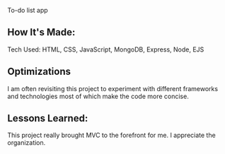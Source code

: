 To-do list app
## How It's Made:

Tech Used: HTML, CSS, JavaScript, MongoDB, Express, Node, EJS

## Optimizations

I am often revisiting this project to experiment with different frameworks and technologies most of which make the code more concise.

## Lessons Learned:

This project really brought MVC to the forefront for me. I appreciate the organization.
